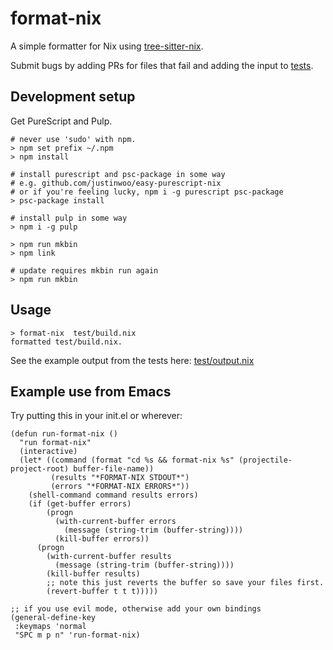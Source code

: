 # format-nix

A simple formatter for Nix using [tree-sitter-nix](https://github.com/cstrahan/tree-sitter-nix).

Submit bugs by adding PRs for files that fail and adding the input to [tests](test/Main.purs).

## Development setup

Get PureScript and Pulp.

```
# never use 'sudo' with npm.
> npm set prefix ~/.npm
> npm install

# install purescript and psc-package in some way
# e.g. github.com/justinwoo/easy-purescript-nix
# or if you're feeling lucky, npm i -g purescript psc-package
> psc-package install

# install pulp in some way
> npm i -g pulp

> npm run mkbin
> npm link

# update requires mkbin run again
> npm run mkbin
```

## Usage

```
> format-nix  test/build.nix
formatted test/build.nix.
```

See the example output from the tests here: [test/output.nix](test/output.nix)

## Example use from Emacs

Try putting this in your init.el or wherever:

```elisp
(defun run-format-nix ()
  "run format-nix"
  (interactive)
  (let* ((command (format "cd %s && format-nix %s" (projectile-project-root) buffer-file-name))
         (results "*FORMAT-NIX STDOUT*")
         (errors "*FORMAT-NIX ERRORS*"))
    (shell-command command results errors)
    (if (get-buffer errors)
        (progn
          (with-current-buffer errors
            (message (string-trim (buffer-string))))
          (kill-buffer errors))
      (progn
        (with-current-buffer results
          (message (string-trim (buffer-string))))
        (kill-buffer results)
        ;; note this just reverts the buffer so save your files first.
        (revert-buffer t t t)))))

;; if you use evil mode, otherwise add your own bindings
(general-define-key
 :keymaps 'normal
 "SPC m p n" 'run-format-nix)
```
